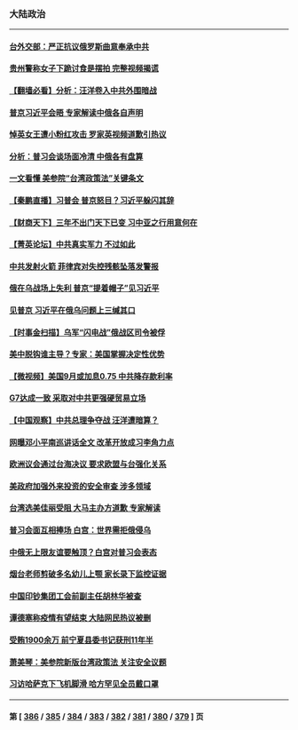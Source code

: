 ### 大陆政治
---
#### [台外交部：严正抗议俄罗斯曲意奉承中共](../../pages/ncid277/n13826137.md) 
#### [贵州警称女子下跪讨食是摆拍 完整视频揭谎](../../pages/ncid277/n13826144.md) 
#### [【翻墙必看】分析：汪洋卷入中共外围暗战](../../pages/ncid277/n13826176.md) 
#### [普京习近平会晤 专家解读中俄各自声明](../../pages/ncid277/n13825984.md) 
#### [悼英女王遭小粉红攻击 罗家英视频道歉引热议](../../pages/ncid277/n13826031.md) 
#### [分析：普习会谈场面冷清 中俄各有盘算](../../pages/ncid277/n13826004.md) 
#### [一文看懂 美参院“台湾政策法”关键条文](../../pages/ncid277/n13825882.md) 
#### [【秦鹏直播】习普会 普京怒目？习近平躲闪其辞](../../pages/ncid277/n13826013.md) 
#### [【财商天下】三年不出门天下已变 习中亚之行用意何在](../../pages/ncid277/n13825946.md) 
#### [【菁英论坛】中共真实军力 不过如此](../../pages/ncid277/n13825926.md) 
#### [中共发射火箭 菲律宾对失控残骸坠落发警报](../../pages/ncid277/n13825941.md) 
#### [俄在乌战场上失利 普京“提着帽子”见习近平](../../pages/ncid277/n13825970.md) 
#### [见普京 习近平在俄乌问题上三缄其口](../../pages/ncid277/n13825949.md) 
#### [【时事金扫描】乌军“闪电战”俄战区司令被俘](../../pages/ncid277/n13825830.md) 
#### [美中脱钩谁主导？专家：美国掌握决定性优势](../../pages/ncid277/n13825556.md) 
#### [【微视频】美国9月或加息0.75 中共降存款利率](../../pages/ncid277/n13825209.md) 
#### [G7达成一致 采取对中共更强硬贸易立场](../../pages/ncid277/n13825890.md) 
#### [【中国观察】中共总理争夺战 汪洋遭暗算？](../../pages/ncid277/n13825615.md) 
#### [网曝邓小平南巡讲话全文 改革开放成习李角力点](../../pages/ncid277/n13825510.md) 
#### [欧洲议会通过台海决议 要求欧盟与台强化关系](../../pages/ncid277/n13825857.md) 
#### [美政府加强外来投资的安全审查 涉多领域](../../pages/ncid277/n13825804.md) 
#### [台湾选美佳丽受阻 大马主办方道歉 专家解读](../../pages/ncid277/n13825713.md) 
#### [普习会面互相捧场 白宫：世界需拒俄侵乌](../../pages/ncid277/n13825805.md) 
#### [中俄无上限友谊要触顶？白宫对普习会表态](../../pages/ncid277/n13825739.md) 
#### [烟台老师剪破多名幼儿上颚 家长录下监控证据](../../pages/ncid277/n13825668.md) 
#### [中国印钞集团工会前副主任胡林华被查](../../pages/ncid277/n13825644.md) 
#### [谭德塞称疫情有望结束 大陆网民热议被删](../../pages/ncid277/n13825602.md) 
#### [受贿1900余万 前宁夏县委书记获刑11年半](../../pages/ncid277/n13825535.md) 
#### [萧美琴：美参院新版台湾政策法 关注安全议题](../../pages/ncid277/n13825434.md) 
#### [习访哈萨克下飞机脚滑 哈方罕见全员戴口罩](../../pages/ncid277/n13825340.md) 

---
#### 第 [ [386](./386.md) / [385](./385.md) / [384](./384.md) / [383](./383.md) / [382](./382.md) / [381](./381.md) / [380](./380.md) / [379](./379.md) ] 页
